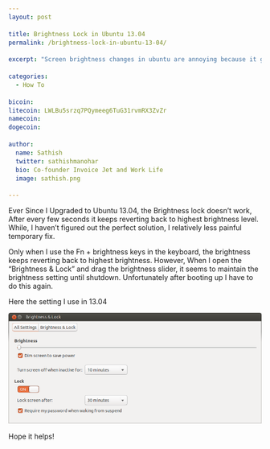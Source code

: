 ```yaml
---
layout: post

title: Brightness Lock in Ubuntu 13.04
permalink: /brightness-lock-in-ubuntu-13-04/

excerpt: "Screen brightness changes in ubuntu are annoying because it gets reset on every boot and sometimes randomly when resuming from idle, Here is how I fix it for myself"

categories:
  - How To

bicoin: 
litecoin: LWLBu5srzq7PQymeeg6TuG31rvmRX3ZvZr
namecoin: 
dogecoin: 

author: 
  name: Sathish
  twitter: sathishmanohar
  bio: Co-founder Invoice Jet and Work Life
  image: sathish.png

---
```

Ever Since I Upgraded to Ubuntu 13.04, the Brightness lock doesn&#8217;t work, After every few seconds it keeps reverting back to highest brightness level. While, I haven&#8217;t figured out the perfect solution, I relatively less painful temporary fix.

Only when I use the Fn + brightness keys in the keyboard, the brightness keeps reverting back to highest brightness. However, When I open the &#8220;Brightness &amp; Lock&#8221; and drag the brightness slider, it seems to maintain the brightness setting until shutdown. Unfortunately after booting up I have to do this again.

Here the setting I use in 13.04

<div class="full zoomable"><img src="/images/ubuntu-brightness-lock.png"></div>

Hope it helps!
